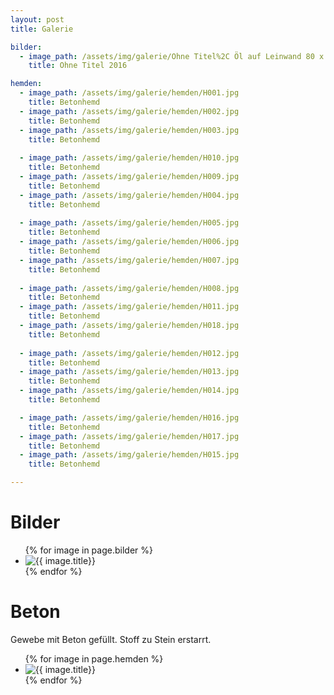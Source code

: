 ```yaml
---
layout: post
title: Galerie

bilder:
  - image_path: /assets/img/galerie/Ohne Titel%2C Öl auf Leinwand 80 x 80.JPG
    title: Ohne Titel 2016 

hemden:
  - image_path: /assets/img/galerie/hemden/H001.jpg
    title: Betonhemd
  - image_path: /assets/img/galerie/hemden/H002.jpg
    title: Betonhemd
  - image_path: /assets/img/galerie/hemden/H003.jpg
    title: Betonhemd
    
  - image_path: /assets/img/galerie/hemden/H010.jpg
    title: Betonhemd
  - image_path: /assets/img/galerie/hemden/H009.jpg
    title: Betonhemd
  - image_path: /assets/img/galerie/hemden/H004.jpg
    title: Betonhemd
    
  - image_path: /assets/img/galerie/hemden/H005.jpg
    title: Betonhemd
  - image_path: /assets/img/galerie/hemden/H006.jpg
    title: Betonhemd
  - image_path: /assets/img/galerie/hemden/H007.jpg
    title: Betonhemd
    
  - image_path: /assets/img/galerie/hemden/H008.jpg
    title: Betonhemd
  - image_path: /assets/img/galerie/hemden/H011.jpg
    title: Betonhemd
  - image_path: /assets/img/galerie/hemden/H018.jpg
    title: Betonhemd
    
  - image_path: /assets/img/galerie/hemden/H012.jpg
    title: Betonhemd
  - image_path: /assets/img/galerie/hemden/H013.jpg
    title: Betonhemd
  - image_path: /assets/img/galerie/hemden/H014.jpg
    title: Betonhemd

  - image_path: /assets/img/galerie/hemden/H016.jpg
    title: Betonhemd
  - image_path: /assets/img/galerie/hemden/H017.jpg
    title: Betonhemd
  - image_path: /assets/img/galerie/hemden/H015.jpg
    title: Betonhemd

---
```


# Bilder

<ul class="photo-gallery">
  {% for image in page.bilder %}
    <li><img src="{{ image.image_path | prepend: site.baseurl }}" alt="{{ image.title}}"/></li>
  {% endfor %}
</ul>

# Beton

Gewebe mit Beton gefüllt. Stoff zu Stein erstarrt.

<ul class="photo-gallery">
  {% for image in page.hemden %}
    <li><img src="{{ image.image_path | prepend: site.baseurl }}" alt="{{ image.title}}"/></li>
  {% endfor %}
</ul>
